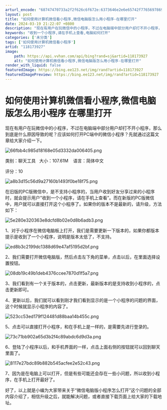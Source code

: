 ```yaml
---
arturl_encode: "68747470733a2f2f626c6f672e:6373646e2e6e65742f77656978696e5f32383638383739312f:61727469636c652f64657461696c732f313138313733393237"
layout: post
title: "如何使用计算机微信看小程序,微信电脑版怎么用小程序-在哪里打开"
date: 2024-03-19 21:22:07 +0800
description: "现在有用户在玩微信中的小程序，不过在电脑端中部分用户却打不开小程序，那么到底是什么原"
keywords: "收到一个小程序,请在手机上查看,电脑如何打开"
categories: ['未分类']
tags: ['如何使用计算机微信看小程序']
artid: "118173927"
image:
    path: https://api.vvhan.com/api/bing?rand=sj&artid=118173927
    alt: "如何使用计算机微信看小程序,微信电脑版怎么用小程序-在哪里打开"
render_with_liquid: false
featuredImage: https://bing.ee123.net/img/rand?artid=118173927
featuredImagePreview: https://bing.ee123.net/img/rand?artid=118173927
---
```


# 如何使用计算机微信看小程序,微信电脑版怎么用小程序 在哪里打开

现在有用户在玩微信中的小程序，不过在电脑端中部分用户却打不开小程序，那么到底是什么原因导致的呢？应该如何打开PC端中的微信小程序？先就通过这篇文章给大家介绍一下。

![66fbb4c985d18168e05d3332da006405.png](https://i-blog.csdnimg.cn/blog_migrate/c5fccb3064d25f7fe65ad351e677fc5f.png)

类别：聊天工具   大小：107.61M    语言：简体中文

评分：10

![a8b3d15c56d9a27160b1493f0be18f75.png](https://i-blog.csdnimg.cn/blog_migrate/8c889ee516604e65d41f94bea1859dbe.jpeg)

在旧版的PC版微信中，是不支持小程序的，当用户收到好友分享过来的小程序时，就会提示用户“收到一个小程序，请在手机上查看”。而在新版的PC版微信中，用户就可以直接打开这个小程序了。如果你的版本不是最新的，请升级，方法如下：

![5e280e320363e8dcfd8b02e0d8b6adb3.png](https://i-blog.csdnimg.cn/blog_migrate/0a1184a6a008d7683649850d28835328.jpeg)

1、对于小程序在微信电脑板上打开，我们是需要更新一下版本的，如果你都版本提示是收到了一个小程序，说明是版本太低了，不支持。

![ed8b3c2199dc1388d69e47af5195d2bf.png](https://i-blog.csdnimg.cn/blog_migrate/e144d6f8df2453b1f0e1aa464b599935.jpeg)

2、我们需要打开微信电脑版，然后点击左下角的菜单，点击以后，在里面选择设置按钮。

![08db19c49b1deb4376ccee7870d1f5a7.png](https://i-blog.csdnimg.cn/blog_migrate/7ba482a2211a013736e00bb55d381893.jpeg)

3、我们看到有一个关于版本的，点击更新，最新版本的是支持收到小程序的，点击更新即可。

4、更新以后，我们就可以看到刚才我们看到显示的是一个小程序的问题的界面，这个时候就显示小程序的内容了。

![523cc53ed179f124481d88baa14b455c.png](https://i-blog.csdnimg.cn/blog_migrate/a3320c55b82e151f49c62c99c706db77.jpeg)

5、点击可以直接打开小程序，和在手机上是一样的，是需要先进行登录的。

![73c71bb902a65d3b2f4c89abdc6d9d3a.png](https://i-blog.csdnimg.cn/blog_migrate/e263dc9ba5c9820148e78d2ed3a014ab.jpeg)

6、登陆了小程序以后，和手机界面的一样，点击上面右侧的按钮就可以回到聊天里面了。

![8117e27bdc89b882b545acfee2e52c43.png](https://i-blog.csdnimg.cn/blog_migrate/4240c9b75706d57f76f32425c2ea5bbc.jpeg)

7、因为是在电脑上可以打开，但是有些可能还会存在一些小问题，所以收到小程序，在手机上打开最好了。

好了，以上就是小编为大家带来关于“微信电脑版小程序怎么打开”这个问题的全部内容介绍了，相信升级之后，就能解决问题，或者直接下载页面上给大家的下载地址。